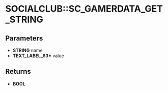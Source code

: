 # SOCIALCLUB::SC_GAMERDATA_GET_STRING

## Parameters
* **STRING** name
* **TEXT_LABEL_63\*** value

## Returns
* **BOOL**